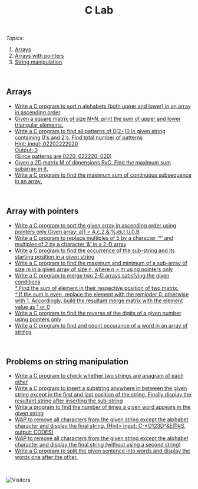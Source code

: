 <p align="center">
 <h1 align="center">C Lab</h1>
</p>
<br>

<i>Topics:</i>
<ol>
<li>
<a href="#ARRAYS">Arrays</a>
</li>

<li>
<a href="#ARRAYWPTR">Arrays with pointers</a>
</li>

<li>
<a href="#STRING">String manipulation</a>
</li>
</ol>


<p>
<br>
<h2 id="ARRAYS">Arrays</h2>
<ul>

<li>
  <a href="https://github.com/inboxsgk/C-Lab/blob/main/Arrays/sort_alphabets.c" target="_blank">Write a C program to sort n alphabets (both upper and lower) in an array in ascending order</a>
</li>

<li>
  <a href="https://github.com/inboxsgk/C-Lab/blob/main/Arrays/sum_upper_lower_triangles_in_matrix.c" target="_blank">Given a square matrix of size N*N, print the sum of upper and lower triangular elements.</a>
</li>

<li>
  <a href="https://github.com/inboxsgk/C-Lab/blob/main/Arrays/pattern_finder.c" target="_blank">Write a C program to find all patterns of 0(2+)0 in given string containing 0's and 2's. Find total number of patterns
<br>Hint: Input: 02202222020
<br>Output: 3 
<br>(Since patterns are 0220, 022220, 020)</a>
</li>

<li>
  <a href="https://github.com/inboxsgk/C-Lab/blob/main/Arrays/max_sum_subarr_in_2d_matrix.c" target="_blank">Given a 2D matrix M of dimensions RxC. Find the maximum sum subarray in it.</a>
</li>

<li>
  <a href="https://github.com/inboxsgk/C-Lab/blob/main/Arrays/max_sum_of_cont_subsequence.c" target="_blank">Write a C program to find the maximum sum of continuous subsequence in an array.</a>
</li>

</ul>

<br>
<h2 id="ARRAYWPTR">Array with pointers</h2>
<ul>

<li>
  <a href="https://github.com/inboxsgk/C-Lab/blob/main/Pointers/sort_array_of_char.c" target="_blank">Write a C program to sort the given array in ascending order using pointers only Given array: a[] = A,c,2,&,%,@,t U,0,B</a>
</li>

<li>
  <a href="https://github.com/inboxsgk/C-Lab/blob/main/Pointers/replace_int_by_char.c" target="_blank">Write a C program to replace multiples of 5 by a character ‘*’ and multiples of 2 by a character ‘&’ in a 2-D array</a>
</li>

<li>
  <a href="https://github.com/inboxsgk/C-Lab/blob/main/Pointers/occurance_substr_and_starting_pos.c" target="_blank">Write a C program to find the occurrence of the sub-string and its starting position in a given string</a>
</li>

<li>
  <a href="https://github.com/inboxsgk/C-Lab/blob/main/Pointers/min_max_subarray.c" target="_blank">Write a C program to find the maximum and minimum of a sub-array of size m in a given array of size n, where n > m using pointers only</a>
</li>

<li>
  <a href="https://github.com/inboxsgk/C-Lab/blob/main/Pointers/merge_2d_arrays_on_cond.c" target="_blank">Write a C program to merge two 2-D arrays satisfying the given conditions<br>
* Find the sum of element in their respective position of two matrix.<br>
* If the sum is even, replace the element with the reminder 0, otherwise with 1. Accordingly, build the resultant merge matrix with the element value as 1 or 0</a>
</li>

<li>
  <a href="https://github.com/inboxsgk/C-Lab/blob/main/Pointers/digits_pos_reversal.c" target="_blank">Write a C program to find the reverse of the digits of a given number using pointers only</a>
</li>

<li>
  <a href="https://github.com/inboxsgk/C-Lab/blob/main/Pointers/count_occurance_of_word_in_arr.c" target="_blank">Write a C program to find and count occurance of a word in an array of strings
</a>
</li>

</ul>

<br>
<h2 id="STRING">Problems on string manipulation</h2>

<ul>
<li>
  <a href="https://github.com/inboxsgk/C-Lab/blob/main/Strings/anagram.c" target="_blank">Write a C program to check whether two strings are anagram of each other</a>
</li>
 
<li>
  <a href="https://github.com/inboxsgk/C-Lab/blob/main/Strings/insert_substr_in_str.c" target="_blank">Write a C program to insert a substring anywhere in between the given string except in the first and last position of the string. Finally display the resultant string after inserting the sub-string</a>
</li>

<li>
  <a href="https://github.com/inboxsgk/C-Lab/blob/main/Strings/occurances_of_word_in_str.c" target="_blank">Write a program to find the number of times a given word appears in the given string</a>
</li>

<li>
  <a href="https://github.com/inboxsgk/C-Lab/blob/main/Strings/remove_nonalphabets.c" target="_blank">WAP to remove all characters from the given string except the alphabet character and display the final string. (Hint> input: C-*O123D^&E@#S, output: CODES)</a>
</li>

<li>
  <a href="https://github.com/inboxsgk/C-Lab/blob/main/Strings/remove_nonalphabets_without_second_str.c" target="_blank">WAP to remove all characters from the given string except the alphabet character and display the final string (without using a second string)</a>
</li>

<li>
  <a href="https://github.com/inboxsgk/C-Lab/blob/main/Strings/split_sent_to_words.c" target="_blank">Write a C program to split the given sentence into words and display the words one after the other.</a>
</li>

</ul>

<br>

![Visitors](https://api.visitorbadge.io/api/visitors?path=https%3A%2F%2Fgithub.com%2Finboxsgk%2FC-Lab&label=Views&countColor=%23263759)
